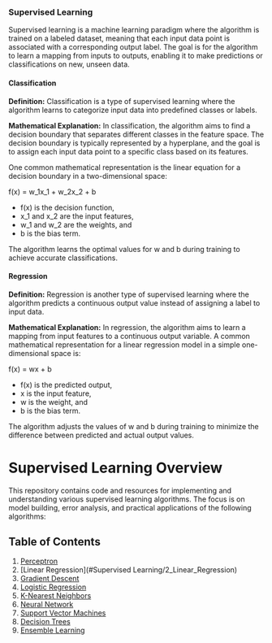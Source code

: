 ### Supervised Learning 

Supervised learning is a machine learning paradigm where the algorithm is trained on a labeled dataset, meaning that each input data point is associated with a corresponding output label. The goal is for the algorithm to learn a mapping from inputs to outputs, enabling it to make predictions or classifications on new, unseen data.

#### Classification

**Definition:** Classification is a type of supervised learning where the algorithm learns to categorize input data into predefined classes or labels.

**Mathematical Explanation:**
In classification, the algorithm aims to find a decision boundary that separates different classes in the feature space. The decision boundary is typically represented by a hyperplane, and the goal is to assign each input data point to a specific class based on its features.

One common mathematical representation is the linear equation for a decision boundary in a two-dimensional space:

f(x) = w_1x_1 + w_2x_2 + b

- f(x) is the decision function,
- x_1 and x_2 are the input features,
- w_1 and w_2 are the weights, and
- b is the bias term.

The algorithm learns the optimal values for w and b during training to achieve accurate classifications.

#### Regression

**Definition:** Regression is another type of supervised learning where the algorithm predicts a continuous output value instead of assigning a label to input data.

**Mathematical Explanation:**
In regression, the algorithm aims to learn a mapping from input features to a continuous output variable. A common mathematical representation for a linear regression model in a simple one-dimensional space is:

f(x) = wx + b

- f(x) is the predicted output,
- x is the input feature,
- w is the weight, and
- b is the bias term.

The algorithm adjusts the values of w and b during training to minimize the difference between predicted and actual output values.

# Supervised Learning Overview

This repository contains code and resources for implementing and understanding various supervised learning algorithms. The focus is on model building, error analysis, and practical applications of the following algorithms:

## Table of Contents
1. [Perceptron](#1_Model_Building_and_Error_Analysis)
2. [Linear Regression](#Supervised Learning/2_Linear_Regression)
3. [Gradient Descent](#3_Gradient_Descent)
4. [Logistic Regression](#4_Logistic_Regression)
5. [K-Nearest Neighbors](#5_K_Nearest_Neighbors)
6. [Neural Network](#6_Neural_Network)
7. [Support Vector Machines](#7_Support_Vector_Machine)
8. [Decision Trees](#8_Decision_Trees)
9. [Ensemble Learning](#9_Ensemble_Learning)



